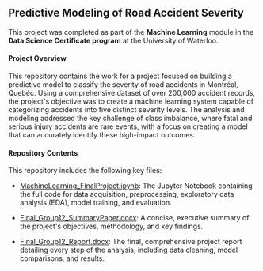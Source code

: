 ## Predictive Modeling of Road Accident Severity
This project was completed as part of the **Machine Learning** module in the **Data Science Certificate program** at the University of Waterloo.

#### Project Overview
This repository contains the work for a project focused on building a predictive model to classify the severity of road accidents in Montréal, Quebéc. Using a comprehensive dataset of over 200,000 accident records, the project's objective was to create a machine learning system capable of categorizing accidents into five distinct severity levels. The analysis and modeling addressed the key challenge of class imbalance, where fatal and serious injury accidents are rare events, with a focus on creating a model that can accurately identify these high-impact outcomes.

#### Repository Contents
This repository includes the following key files:

- [MachineLearning_FinalProject.ipynb](https://github.com/Rapha321/ML_Predictive_Modeling_of_Road_Accident_Severity-/blob/main/MachineLearning_FinalProject.ipynb): The Jupyter Notebook containing the full code for data acquisition, preprocessing, exploratory data analysis (EDA), model training, and evaluation.

- [Final_Group12_SummaryPaper.docx](https://github.com/Rapha321/ML_Predictive_Modeling_of_Road_Accident_Severity-/blob/main/Final_Group12_SummaryPaper.docx): A concise, executive summary of the project's objectives, methodology, and key findings.

- [Final_Group12_Report.docx](https://github.com/Rapha321/ML_Predictive_Modeling_of_Road_Accident_Severity-/blob/main/Final_Group12_Report.docx): The final, comprehensive project report detailing every step of the analysis, including data cleaning, model comparisons, and results.